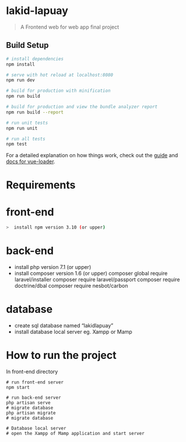 # lakid-lapuay

> A Frontend web for web app final project

## Build Setup

``` bash
# install dependencies
npm install

# serve with hot reload at localhost:8080
npm run dev

# build for production with minification
npm run build

# build for production and view the bundle analyzer report
npm run build --report

# run unit tests
npm run unit

# run all tests
npm test
```

For a detailed explanation on how things work, check out the [guide](http://vuejs-templates.github.io/webpack/) and [docs for vue-loader](http://vuejs.github.io/vue-loader).

# Requirements
  # front-end
``` bash
>  install npm version 3.10 (or upper)
```

  # back-end
  * install php version 7.1 (or upper)
  * install composer version 1.6 (or upper)
    composer global require laravel/installer
    composer require laravel/passport
    composer require doctrine/dbal
    composer require nesbot/carbon
  # database
  * create sql database named “lakidlapuay”
  * install database local server eg. Xampp or Mamp

# How to run the project
In front-end directory
```
# run front-end server
npm start

# run back-end server
php artisan serve
# migrate database
php artisan migrate
# migrate database

# Database local server
# open the Xampp of Mamp application and start server
```
